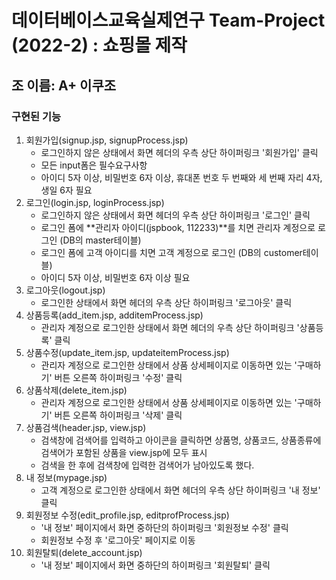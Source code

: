 데이터베이스교육실제연구 Team-Project (2022-2) : 쇼핑몰 제작
=========================================================
**조 이름: A+ 이쿠조**
---------------------

### 구현된 기능
1. 회원가입(signup.jsp, signupProcess.jsp)
    * 로그인하지 않은 상태에서 화면 헤더의 우측 상단 하이퍼링크 '회원가입' 클릭
    * 모든 input폼은 필수요구사항
    * 아이디 5자 이상, 비밀번호 6자 이상, 휴대폰 번호 두 번째와 세 번째 자리 4자, 생일 6자 필요
2. 로그인(login.jsp, loginProcess.jsp)
    * 로그인하지 않은 상태에서 화면 헤더의 우측 상단 하이퍼링크 '로그인' 클릭
    * 로그인 폼에 **관리자 아이디(jspbook, 112233)**를 치면 관리자 계정으로 로그인 (DB의 master테이블)
    * 로그인 폼에 고객 아이디를 치면 고객 계정으로 로그인 (DB의 customer테이블)
    * 아이디 5자 이상, 비밀번호 6자 이상 필요
3. 로그아웃(logout.jsp)
    * 로그인한 상태에서 화면 헤더의 우측 상단 하이퍼링크 '로그아웃' 클릭
4. 상품등록(add_item.jsp, additemProcess.jsp)
    * 관리자 계정으로 로그인한 상태에서 화면 헤더의 우측 상단 하이퍼링크 '상품등록' 클릭
5. 상품수정(update_item.jsp, updateitemProcess.jsp)
    * 관리자 계정으로 로그인한 상태에서 상품 상세페이지로 이동하면 있는 '구매하기' 버튼 오른쪽 하이퍼링크 '수정' 클릭
6. 상품삭제(delete_item.jsp)
    * 관리자 계정으로 로그인한 상태에서 상품 상세페이지로 이동하면 있는 '구매하기' 버튼 오른쪽 하이퍼링크 '삭제' 클릭
7. 상품검색(header.jsp, view.jsp)
    * 검색창에 검색어를 입력하고 아이콘을 클릭하면 상품명, 상품코드, 상품종류에 검색어가 포함된 상품을 view.jsp에 모두 표시
    * 검색을 한 후에 검색창에 입력한 검색어가 남아있도록 했다.
8. 내 정보(mypage.jsp)
    * 고객 계정으로 로그인한 상태에서 화면 헤더의 우측 상단 하이퍼링크 '내 정보' 클릭
9. 회원정보 수정(edit_profile.jsp, editprofProcess.jsp)
    * '내 정보' 페이지에서 화면 중하단의 하이퍼링크 '회원정보 수정' 클릭
    * 회원정보 수정 후 '로그아웃' 페이지로 이동
10. 회원탈퇴(delete_account.jsp)
    * '내 정보' 페이지에서 화면 중하단의 하이퍼링크 '회원탈퇴' 클릭
